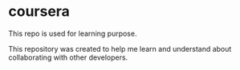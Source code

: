 # coursera
This repo is used for learning purpose.

This repository was created to help me learn and understand about collaborating with other developers.

